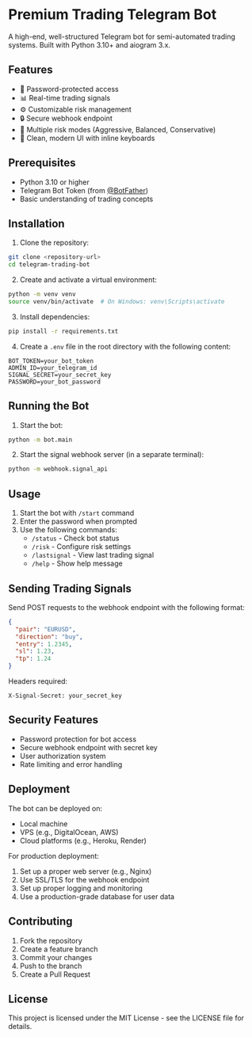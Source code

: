 # Premium Trading Telegram Bot

A high-end, well-structured Telegram bot for semi-automated trading systems. Built with Python 3.10+ and aiogram 3.x.

## Features

- 🔐 Password-protected access
- 📊 Real-time trading signals
- ⚙️ Customizable risk management
- 🔒 Secure webhook endpoint
- 💼 Multiple risk modes (Aggressive, Balanced, Conservative)
- 🎯 Clean, modern UI with inline keyboards

## Prerequisites

- Python 3.10 or higher
- Telegram Bot Token (from [@BotFather](https://t.me/BotFather))
- Basic understanding of trading concepts

## Installation

1. Clone the repository:

```bash
git clone <repository-url>
cd telegram-trading-bot
```

2. Create and activate a virtual environment:

```bash
python -m venv venv
source venv/bin/activate  # On Windows: venv\Scripts\activate
```

3. Install dependencies:

```bash
pip install -r requirements.txt
```

4. Create a `.env` file in the root directory with the following content:

```
BOT_TOKEN=your_bot_token
ADMIN_ID=your_telegram_id
SIGNAL_SECRET=your_secret_key
PASSWORD=your_bot_password
```

## Running the Bot

1. Start the bot:

```bash
python -m bot.main
```

2. Start the signal webhook server (in a separate terminal):

```bash
python -m webhook.signal_api
```

## Usage

1. Start the bot with `/start` command
2. Enter the password when prompted
3. Use the following commands:
   - `/status` - Check bot status
   - `/risk` - Configure risk settings
   - `/lastsignal` - View last trading signal
   - `/help` - Show help message

## Sending Trading Signals

Send POST requests to the webhook endpoint with the following format:

```json
{
  "pair": "EURUSD",
  "direction": "buy",
  "entry": 1.2345,
  "sl": 1.23,
  "tp": 1.24
}
```

Headers required:

```
X-Signal-Secret: your_secret_key
```

## Security Features

- Password protection for bot access
- Secure webhook endpoint with secret key
- User authorization system
- Rate limiting and error handling

## Deployment

The bot can be deployed on:

- Local machine
- VPS (e.g., DigitalOcean, AWS)
- Cloud platforms (e.g., Heroku, Render)

For production deployment:

1. Set up a proper web server (e.g., Nginx)
2. Use SSL/TLS for the webhook endpoint
3. Set up proper logging and monitoring
4. Use a production-grade database for user data

## Contributing

1. Fork the repository
2. Create a feature branch
3. Commit your changes
4. Push to the branch
5. Create a Pull Request

## License

This project is licensed under the MIT License - see the LICENSE file for details.
